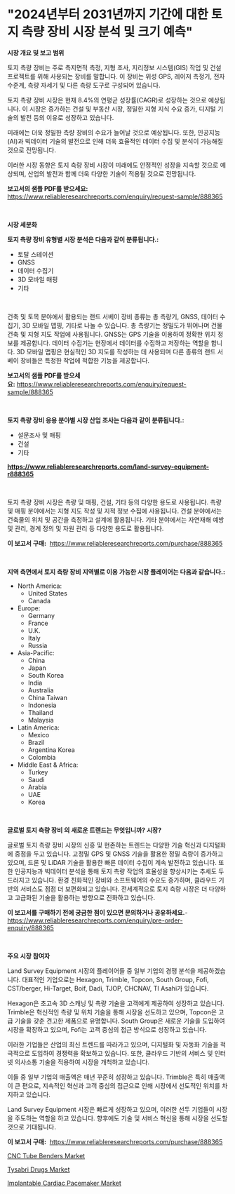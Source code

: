<p><h1>"2024년부터 2031년까지 기간에 대한 토지 측량 장비 시장 분석 및 크기 예측"</h1></p><p><strong>시장 개요 및 보고 범위</strong></p>
<p><p>토지 측량 장비는 주로 측지면적 측정, 지형 조사, 지리정보 시스템(GIS) 작업 및 건설 프로젝트를 위해 사용되는 장비를 말합니다. 이 장비는 위성 GPS, 레이저 측정기, 전자 수준계, 측량 자세기 및 다른 측량 도구로 구성되어 있습니다.</p><p>토지 측량 장비 시장은 현재 8.4%의 연평균 성장률(CAGR)로 성장하는 것으로 예상됩니다. 이 시장은 증가하는 건설 및 부동산 시장, 정밀한 지형 지식 수요 증가, 디지털 기술의 발전 등의 이유로 성장하고 있습니다.</p><p>미래에는 더욱 정밀한 측량 장비의 수요가 늘어날 것으로 예상됩니다. 또한, 인공지능(AI)과 빅데이터 기술의 발전으로 인해 더욱 효율적인 데이터 수집 및 분석이 가능해질 것으로 전망됩니다.</p><p>이러한 시장 동향은 토지 측량 장비 시장이 미래에도 안정적인 성장을 지속할 것으로 예상되며, 산업의 발전과 함께 더욱 다양한 기술이 적용될 것으로 전망됩니다.</p></p>
<p><strong>보고서의 샘플 PDF를 받으세요:</strong> <a href="https://www.reliableresearchreports.com/enquiry/request-sample/888365">https://www.reliableresearchreports.com/enquiry/request-sample/888365</a></p>
<p>&nbsp;</p>
<p><strong>시장 세분화</strong></p>
<p><strong>토지 측량 장비 유형별 시장 분석은 다음과 같이 분류됩니다.:</strong></p>
<p><ul><li>토탈 스테이션</li><li>GNSS</li><li>데이터 수집기</li><li>3D 모바일 매핑</li><li>기타</li></ul></p>
<p>&nbsp;</p>
<p><p>건축 및 토목 분야에서 활용되는 랜드 서베이 장비 종류는 총 측량기, GNSS, 데이터 수집기, 3D 모바일 맵핑, 기타로 나눌 수 있습니다. 총 측량기는 정밀도가 뛰어나며 건물 건축 및 지형 지도 작업에 사용됩니다. GNSS는 GPS 기술을 이용하여 정확한 위치 정보를 제공합니다. 데이터 수집기는 현장에서 데이터를 수집하고 저장하는 역할을 합니다. 3D 모바일 맵핑은 현실적인 3D 지도를 작성하는 데 사용되며 다른 종류의 랜드 서베이 장비들은 특정한 작업에 적합한 기능을 제공합니다.</p></p>
<p><strong>보고서의 샘플 PDF를 받으세요:</strong>&nbsp;<a href="https://www.reliableresearchreports.com/enquiry/request-sample/888365">https://www.reliableresearchreports.com/enquiry/request-sample/888365</a></p>
<p>&nbsp;</p>
<p><strong> 토지 측량 장비 응용 분야별 시장 산업 조사는 다음과 같이 분류됩니다.:</strong></p>
<p><ul><li>설문조사 및 매핑</li><li>건설</li><li>기타</li></ul></p>
<p><strong><a href="https://www.reliableresearchreports.com/land-survey-equipment-r888365">https://www.reliableresearchreports.com/land-survey-equipment-r888365</a></strong></p>
<p>&nbsp;</p>
<p><p>토지 측량 장비 시장은 측량 및 매핑, 건설, 기타 등의 다양한 용도로 사용됩니다. 측량 및 매핑 분야에서는 지형 지도 작성 및 지적 정보 수집에 사용됩니다. 건설 분야에서는 건축물의 위치 및 공간을 측정하고 설계에 활용됩니다. 기타 분야에서는 자연재해 예방 및 관리, 경계 정의 및 자원 관리 등 다양한 용도로 활용됩니다.</p></p>
<p><strong>이 보고서 구매:</strong>&nbsp; <a href="https://www.reliableresearchreports.com/purchase/888365">https://www.reliableresearchreports.com/purchase/888365</a></p>
<p>&nbsp;</p>
<p><strong>지역 측면에서 토지 측량 장비 지역별로 이용 가능한 시장 플레이어는 다음과 같습니다.:</strong></p>
<p><ul>
    <li>
        North America:
        <ul>
            <li>United States</li>
            <li>Canada</li>
        </ul>
    </li>
    <li>
        Europe:
        <ul>
            <li>Germany</li>
            <li>France</li>
            <li>U.K.</li>
            <li>Italy</li>
            <li>Russia</li>
        </ul>
    </li>
    <li>
        Asia-Pacific:
        <ul>
            <li>China</li>
            <li>Japan</li>
            <li>South Korea</li>
            <li>India</li>
            <li>Australia</li>
            <li>China Taiwan</li>
            <li>Indonesia</li>
            <li>Thailand</li>
            <li>Malaysia</li>
        </ul>
    </li>
    <li>
        Latin America:
        <ul>
            <li>Mexico</li>
            <li>Brazil</li>
            <li>Argentina Korea</li>
            <li>Colombia</li>
        </ul>
    </li>
    <li>
        Middle East & Africa:
        <ul>
            <li>Turkey</li>
            <li>Saudi</li>
            <li>Arabia</li>
            <li>UAE</li>
            <li>Korea</li>
        </ul>
    </li>
    </ul></p>
<p>&nbsp;</p>
<p><strong>글로벌 토지 측량 장비 의 새로운 트렌드는 무엇입니까? 시장?</strong></p>
<p><p>글로벌 토지 측량 장비 시장의 신흥 및 현존하는 트렌드는 다양한 기술 혁신과 디지털화에 중점을 두고 있습니다. 고정밀 GPS 및 GNSS 기술을 활용한 정밀 측량이 증가하고 있으며, 드론 및 LiDAR 기술을 활용한 빠른 데이터 수집이 계속 발전하고 있습니다. 또한 인공지능과 빅데이터 분석을 통해 토지 측량 작업의 효율성을 향상시키는 추세도 두드러지고 있습니다. 환경 친화적인 장비와 소프트웨어의 수요도 증가하며, 클라우드 기반의 서비스도 점점 더 보편화되고 있습니다. 전세계적으로 토지 측량 시장은 더 다양하고 고급화된 기술을 활용하는 방향으로 진화하고 있습니다.</p></p>
<p><strong>이 보고서를 구매하기 전에 궁금한 점이 있으면 문의하거나 공유하세요.</strong>- <a href="https://www.reliableresearchreports.com/enquiry/pre-order-enquiry/888365">https://www.reliableresearchreports.com/enquiry/pre-order-enquiry/888365</a></p>
<p>&nbsp;</p>
<p><strong>주요 시장 참여자</strong></p>
<p><p>Land Survey Equipment 시장의 플레이어들 중 일부 기업의 경쟁 분석을 제공하겠습니다. 대표적인 기업으로는 Hexagon, Trimble, Topcon, South Group, Fofi, CST/berger, Hi-Target, Boif, Dadi, TJOP, CHCNAV, TI Asahi가 있습니다.</p><p>Hexagon은 초고속 3D 스캐닝 및 측량 기술을 고객에게 제공하여 성장하고 있습니다. Trimble은 혁신적인 측량 및 위치 기술을 통해 시장을 선도하고 있으며, Topcon은 고급 기술을 갖춘 견고한 제품으로 유명합니다. South Group은 새로운 기술을 도입하여 시장을 확장하고 있으며, Fofi는 고객 중심의 접근 방식으로 성장하고 있습니다.</p><p>이러한 기업들은 산업의 최신 트렌드를 따라가고 있으며, 디지털화 및 자동화 기술을 적극적으로 도입하여 경쟁력을 확보하고 있습니다. 또한, 클라우드 기반의 서비스 및 인터넷 의사소통 기술을 적용하여 시장을 개척하고 있습니다.</p><p>이들 중 일부 기업의 매출액은 매년 꾸준히 성장하고 있습니다. Trimble은 특히 매출액이 큰 편으로, 지속적인 혁신과 고객 중심의 접근으로 인해 시장에서 선도적인 위치를 차지하고 있습니다.</p><p>Land Survey Equipment 시장은 빠르게 성장하고 있으며, 이러한 선두 기업들이 시장을 주도하는 역할을 하고 있습니다. 향후에도 기술 및 서비스 혁신을 통해 시장을 선도할 것으로 기대됩니다.</p></p>
<p><strong>이 보고서 구매:</strong>&nbsp;&nbsp;<a href="https://www.reliableresearchreports.com/purchase/888365">https://www.reliableresearchreports.com/purchase/888365</a></p>
<p><p><a href="https://github.com/moyahfrancoestellec51j635wcx/Market-Research-Report-List-2/blob/main/cnc-tube-benders-market.md">CNC Tube Benders Market</a></p><p><a href="https://www.linkedin.com/pulse/tysabri-drugs-market-outlook-industry-overview-forecast-2024-ev90e?trackingId=sZO8arvod3pX5IDeTyDhVA%3D%3D">Tysabri Drugs Market</a></p><p><a href="https://www.linkedin.com/pulse/implantable-cardiac-pacemaker-market-trends-analysis-forecasted-7503e?trackingId=4YCM4XlijzbhymDLjwe7ww%3D%3D">Implantable Cardiac Pacemaker Market</a></p></p>